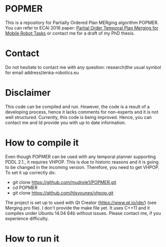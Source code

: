 # POPMER
This is a repository for Partially Ordered Plan MERging algorithm POPMER. You can refer to ECAI 2016 paper: [Partial Order Temporal Plan Merging for Mobile Robot Tasks](http://www.cs.bham.ac.uk/~nah/bibtex/papers/mudrova_ecai16.pdf) or contact me for a draft of my PhD thesis.

# Contact
Do not hesitate to contact me with any question: research(the usual symbol for email address)lenka-robotics.eu

# Disclaimer
This code can be compiled and run. However, the code is a result of a developing process, hence it lacks comments for non-experts and it is not well structured. Currently, this code is being improved. Hence, you can contact me and Id provide you with up to date information.

# How to compile it
Even though POPMER can be used with any temporal planner supporting PDDL 2.1., it requires VHPOP. This is due to historic reasons and it is going to be changed in the incoming version. Therefore, you need to get VHPOP. To set it up correctly do:
* git clone https://github.com/mudrole1/POPMER.git
* cd POPMER
* git clone https://github.com/hlsyounes/vhpop.git

The project is set up to used with Qt Creator (https://www.qt.io/ide/) (see Merging.pro file). I don't provide the make file yet. It uses C++11 and it compiles under Ubuntu 14.04 64b without issues. Please contact me, if you experience difficulty. 

# How to run it

